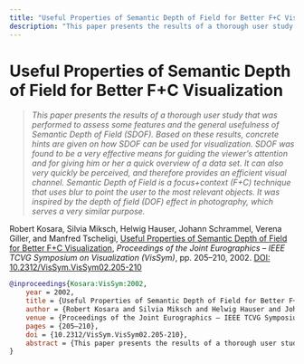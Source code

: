 ```yaml
---
title: "Useful Properties of Semantic Depth of Field for Better F+C Visualization"
description: "This paper presents the results of a thorough user study that was performed to assess some features and the general usefulness of Semantic Depth of Field (SDOF). Based on these results, concrete hints are given on how SDOF can be used for visualization. SDOF was found to be a very effective means for guiding the viewer’s attention and for giving him or her a quick overview of a data set. It can also very quickly be perceived, and therefore provides an efficient visual channel. Semantic Depth of Field is a focus+context (F+C) technique that uses blur to point the user to the most relevant objects. It was inspired by the depth of field (DOF) effect in photography, which serves a very similar purpose."
---
```


# Useful Properties of Semantic Depth of Field for Better F+C Visualization

> _This paper presents the results of a thorough user study that was performed to assess some features and the general usefulness of Semantic Depth of Field (SDOF). Based on these results, concrete hints are given on how SDOF can be used for visualization. SDOF was found to be a very effective means for guiding the viewer’s attention and for giving him or her a quick overview of a data set. It can also very quickly be perceived, and therefore provides an efficient visual channel. Semantic Depth of Field is a focus+context (F+C) technique that uses blur to point the user to the most relevant objects. It was inspired by the depth of field (DOF) effect in photography, which serves a very similar purpose._

Robert Kosara, Silvia Miksch, Helwig Hauser, Johann Schrammel, Verena Giller, and Manfred Tscheligi, <a href="https://media.eagereyes.org/papers/2002/Kosara-VisSym-2002.pdf" target="_blank">Useful Properties of Semantic Depth of Field for Better F+C Visualization</a>, _Proceedings of the Joint Eurographics – IEEE TCVG Symposium on Visualization (VisSym)_, pp. 205–210, 2002. <a href="https://dx.doi.org/10.2312/VisSym.VisSym02.205-210" target="_new">DOI: 10.2312/VisSym.VisSym02.205-210</a>


```bibtex
@inproceedings{Kosara:VisSym:2002,
	year = 2002,
	title = {Useful Properties of Semantic Depth of Field for Better F+C Visualization},
	author = {Robert Kosara and Silvia Miksch and Helwig Hauser and Johann Schrammel and Verena Giller and Manfred Tscheligi},
	venue = {Proceedings of the Joint Eurographics – IEEE TCVG Symposium on Visualization (VisSym)},
	pages = {205–210},
	doi = {10.2312/VisSym.VisSym02.205-210},
	abstract = {This paper presents the results of a thorough user study that was performed to assess some features and the general usefulness of Semantic Depth of Field (SDOF). Based on these results, concrete hints are given on how SDOF can be used for visualization. SDOF was found to be a very effective means for guiding the viewer’s attention and for giving him or her a quick overview of a data set. It can also very quickly be perceived, and therefore provides an efficient visual channel. Semantic Depth of Field is a focus+context (F+C) technique that uses blur to point the user to the most relevant objects. It was inspired by the depth of field (DOF) effect in photography, which serves a very similar purpose.},
}
```

